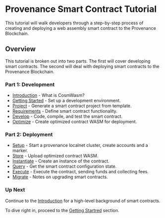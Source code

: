 # Provenance Smart Contract Tutorial

This tutorial will walk developers through a step-by-step process of creating and deploying a
web assembly smart contract to the Provenance Blockchain.

## Overview

This tutorial is broken out into two parts. The first will cover developing smart contracts.
The second will deal with deploying smart contracts to the Provenance Blockchain.

### Part 1: Development

- [Introduction](02-intro.md) - What is CosmWasm?
- [Getting Started](03-getting-started.md) - Set up a development environment.
- [Project](04-project.md) - Generate a smart contract project from template.
- [Requirements](05-requirements.md) - Define smart contract functionality.
- [Develop](06-develop.md) - Code, compile, and test the smart contract.
- [Optimize](07-optimize.md) - Create optimized contract WASM for deployment.

### Part 2: Deployment

- [Setup](08-setup.md) - Start a provenance localnet cluster, create accounts and a marker.
- [Store](09-store.md) - Upload optimized contract WASM.
- [Instantiate](10-instantiate.md) - Create an instance of the contract.
- [Query](11-query.md) - Get the smart contract configuration state.
- [Execute](12-execute.md) - Execute the contract, sending funds and collecting fees.
- [Migrate](13-migrate.md) - Notes on upgrading smart contracts.

### Up Next

Continue to the [Introduction](02-intro.md) for a high-level background of smart contracts.

To dive right in, proceed to the [Getting Startred](03-getting-started.md) section.
